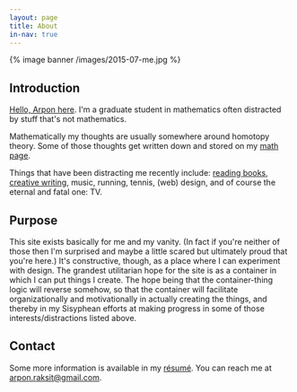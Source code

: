 ```yaml
---
layout: page
title: About
in-nav: true
---
```


{% image banner /images/2015-07-me.jpg  %}

## Introduction

[Hello, Arpon here](https://www.youtube.com/watch?v=ouA-U4x17KY). I'm a graduate student in mathematics often distracted by stuff that's not mathematics.

Mathematically my thoughts are usually somewhere around homotopy theory. Some of those thoughts get written down and stored on my [math page](/math).

Things that have been distracting me recently include: [reading books](/reading), [creative writing](/writing), music, running, tennis, (web) design, and of course the eternal and fatal one: TV.

## Purpose

This site exists basically for me and my vanity. (In fact if you're neither of those then I'm surprised and maybe a little scared but ultimately proud that you're here.) It's constructive, though, as a place where I can experiment with design. The grandest utilitarian hope for the site is as a container in which I can put things I create. The hope being that the container-thing logic will reverse somehow, so that the container will facilitate organizationally and motivationally in actually creating the things, and thereby in my Sisyphean efforts at making progress in some of those interests/distractions listed above.

## Contact

Some more information is available in my [r&eacute;sum&eacute;](/files/resume.pdf). You can reach me at [arpon.raksit@gmail.com](arpon.raksit@gmail.com).

